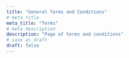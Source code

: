 ```yaml
---
title: "General Terms and Conditions"
# meta title
meta_title: "Terms"
# meta description
description: "Page of terms and conditions"
# save as draft
draft: false
---
```



